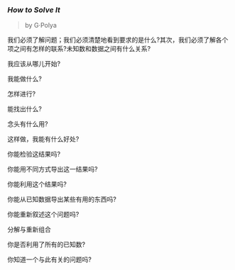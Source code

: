 ### _How to Solve It_
> by G·Polya 

我们必须了解问题；我们必须清楚地看到要求的是什么?其次，我们必须了解各个项之间有怎样的联系?未知数和数据之间有什么关系?

我应该从哪儿开始?

我能做什么?

怎样进行?

能找出什么?

念头有什么用?

这样做，我能有什么好处?

你能检验这结果吗? 

你能用不同方式导出这一结果吗? 

你能利用这个结果吗? 

你能从已知数据导出某些有用的东西吗? 

你能重新叙述这个问题吗? 

分解与重新组合

你是否利用了所有的已知数? 

你知道一个与此有关的问题吗? 

